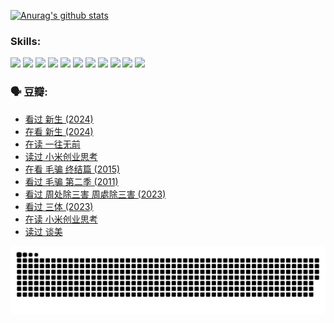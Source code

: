 
[![Anurag's github stats](https://github-readme-stats.vercel.app/api?username=w940853815)](https://github.com/anuraghazra/github-readme-stats)

### Skills:

<code><img height="32" src="https://cdn.jsdelivr.net/npm/simple-icons@v5/icons/python.svg"></code>
<code><img height="32" src="https://cdn.jsdelivr.net/npm/simple-icons@v5/icons/javascript.svg"></code>
<code><img height="32" src="https://cdn.jsdelivr.net/npm/simple-icons@v5/icons/django.svg"></code>
<code><img height="32" src="https://cdn.jsdelivr.net/npm/simple-icons@v5/icons/flask.svg"></code>
<code><img height="32" src="https://cdn.jsdelivr.net/npm/simple-icons@v5/icons/vuetify.svg"></code>
<code><img height="32" src="https://cdn.jsdelivr.net/npm/simple-icons@v5/icons/git.svg"></code>
<code><img height="32" src="https://cdn.jsdelivr.net/npm/simple-icons@v5/icons/docker.svg"></code>
<code><img height="32" src="https://cdn.jsdelivr.net/npm/simple-icons@v5/icons/postgresql.svg"></code>
<code><img height="32" src="https://cdn.jsdelivr.net/npm/simple-icons@v5/icons/elasticsearch.svg"></code>
<code><img height="32" src="https://cdn.jsdelivr.net/npm/simple-icons@v5/icons/macos.svg"></code>
<code><img height="32" src="https://cdn.jsdelivr.net/npm/simple-icons@v5/icons/linux.svg"></code>

### 🗣 豆瓣:

<!-- DOUBAN-ACTIVITIES:START -->
- [看过 新生‎ (2024)](https://www.douban.com/people/136069238/status/4612373431/?_i=16272351)
- [在看 新生‎ (2024)](https://www.douban.com/people/136069238/status/4607441062/?_i=16272351)
- [在读 一往无前](https://www.douban.com/people/136069238/status/4590507310/?_i=16272351)
- [读过 小米创业思考](https://www.douban.com/people/136069238/status/4590506983/?_i=16272351)
- [在看 毛骗 终结篇‎ (2015)](https://www.douban.com/people/136069238/status/4581971924/?_i=16272351)
- [看过 毛骗 第二季‎ (2011)](https://www.douban.com/people/136069238/status/4581971810/?_i=16272351)
- [看过 周处除三害 周處除三害‎ (2023)](https://www.douban.com/people/136069238/status/4575646701/?_i=16272351)
- [看过 三体‎ (2023)](https://www.douban.com/people/136069238/status/4574263039/?_i=16272351)
- [在读 小米创业思考](https://www.douban.com/people/136069238/status/4572047905/?_i=16272351)
- [读过 谈美](https://www.douban.com/people/136069238/status/4572047629/?_i=16272351)
<!-- DOUBAN-ACTIVITIES:END -->


![Snake animation](https://raw.githubusercontent.com/w940853815/w940853815/output/github-contribution-grid-snake.svg)

<!--
**w940853815/w940853815** is a ✨ _special_ ✨ repository because its `README.md` (this file) appears on your GitHub profile.

Here are some ideas to get you started:

- 🔭 I’m currently working on ...
- 🌱 I’m currently learning ...
- 👯 I’m looking to collaborate on ...
- 🤔 I’m looking for help with ...
- 💬 Ask me about ...
- 📫 How to reach me: ...
- 😄 Pronouns: ...
- ⚡ Fun fact: ...
-->
